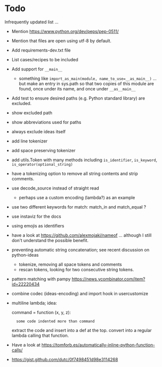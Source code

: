 # Todo

Infrequently updated list ...

- Mention https://www.python.org/dev/peps/pep-0511/
- Mention that files are open using utf-8 by default.
- Add requirements-dev.txt file
- List cases/recipes to be included
- Add support for `__main__`
  - something like `import_as_main(module, name_to_use=__as_main__)` ... but
    make an entry in sys.path so that two copies of this module are found,
    once under its name, and once under `__as__main__`
- Add test to ensure desired paths (e.g. Python standard library) are excluded.
- show excluded path
- show abbreviations used for paths
- always exclude ideas itself
- add line tokenizer
- add space preserving tokenizer
- add utils.Token with many methods including `is_identifier`, `is_keyword`,
  `is_operator(optional_string)`
- have a tokenizing option to remove all string contents and strip comments.
- use decode_source instead of straight read
  - perhaps use a custom encoding (lambda?) as an example
- use two different keywords for match: match_in and match_equal ?
- use instaviz for the docs
- using emojis as identifiers
- have a look at https://github.com/alexmojaki/nameof ... although I still don't understand the possible benefit.
- preventing automatic string concatenation; see recent discussion on python-ideas
  - tokenize, removing all space tokens and comments
  - rescan tokens, looking for two consecutive string tokens.
- pattern matching with pampy https://news.ycombinator.com/item?id=22220434
- combine codec  (ideas-encoding) and import hook in usercustomize
- multiline lambda; idea:

    command = function (x, y, z):

        some code indented more than command
    extract the code and insert into a def at the top.
    convert into a regular lambda calling that function.


- Have a look at https://tomforb.es/automatically-inline-python-function-calls/
- https://gist.github.com/dutc/0f7498451d98e3114268
